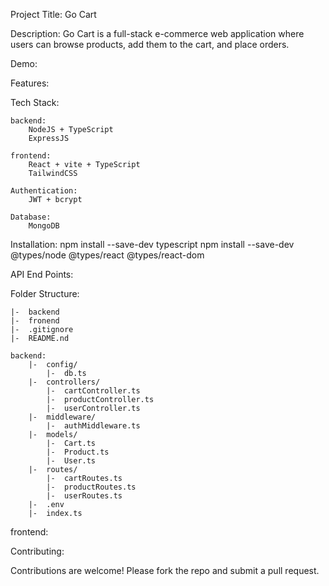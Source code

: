 Project Title:
    Go Cart

Description:
    Go Cart is a full-stack e-commerce web application where users can browse products, add them to the cart, and place orders.

Demo:

Features:

Tech Stack:

    backend:
        NodeJS + TypeScript
        ExpressJS
        
    frontend:
        React + vite + TypeScript
        TailwindCSS

    Authentication:
        JWT + bcrypt
    
    Database:
        MongoDB

Installation:
    npm install --save-dev typescript
    npm install --save-dev @types/node @types/react @types/react-dom

API End Points:

Folder Structure:

    |-  backend
    |-  fronend
    |-  .gitignore
    |-  README.nd

    backend:
        |-  config/
            |-  db.ts
        |-  controllers/
            |-  cartController.ts
            |-  productController.ts
            |-  userController.ts
        |-  middleware/
            |-  authMiddleware.ts
        |-  models/
            |-  Cart.ts
            |-  Product.ts
            |-  User.ts
        |-  routes/
            |-  cartRoutes.ts
            |-  productRoutes.ts
            |-  userRoutes.ts
        |-  .env
        |-  index.ts

frontend:

Contributing:

Contributions are welcome! Please fork the repo and submit a pull request.